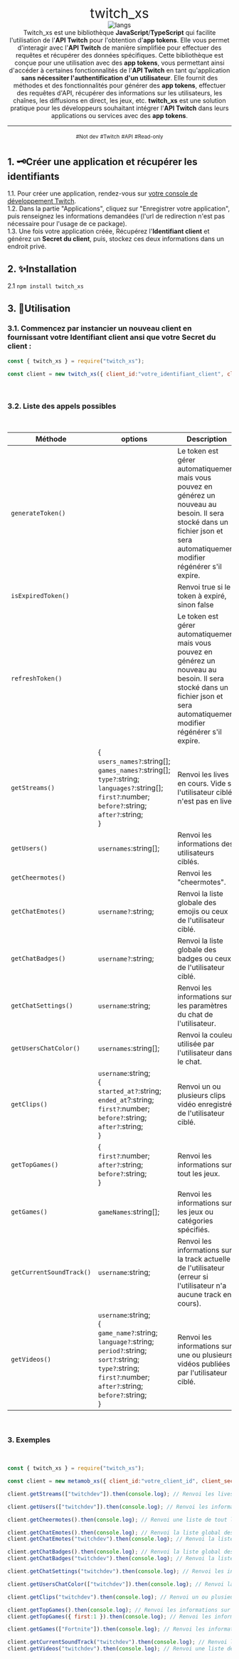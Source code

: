<div align=center>
<span style="font-size:30px;">twitch_xs</span><br>
<img alt="langs" src="https://github-readme-stats.vercel.app/api/top-langs/?username=Ix-xs&langs_count=5&custom_title=Languages&title_color=2986cc&text_color=2986cc&icon_color=2986cc&show_icons=true&theme=tokyonight&hide_border=true&border_radius=10">
<br>
Twitch_xs est une bibliothèque <b>JavaScript</b>/<b>TypeScript</b> qui facilite l'utilisation de l'<b>API Twitch</b> pour l'obtention d'<b>app tokens</b>. Elle vous permet d'interagir avec l'<b>API Twitch</b> de manière simplifiée pour effectuer des requêtes et récupérer des données spécifiques. Cette bibliothèque est conçue pour une utilisation avec des <b>app tokens</b>, vous permettant ainsi d'accéder à certaines fonctionnalités de l'<b>API Twitch</b> en tant qu'application <b>sans nécessiter l'authentification d'un utilisateur</b>. Elle fournit des méthodes et des fonctionnalités pour générer des <b>app tokens</b>, effectuer des requêtes d'API, récupérer des informations sur les utilisateurs, les chaînes, les diffusions en direct, les jeux, etc. <b>twitch_xs</b> est une solution pratique pour les développeurs souhaitant intégrer l'<b>API Twitch</b> dans leurs applications ou services avec des <b>app tokens</b>.

___
<sup>#Not dev</sup> <sup>#Twitch</sup> <sup>#API</sup> <sup>#Read-only<sup>
<br>
</div>

<h2>1. 🗝️Créer une application et récupérer les identifiants</h2>
1.1. Pour créer une application, rendez-vous sur <a href="https://dev.twitch.tv/console">votre console de développement Twitch</a>.<br>
1.2. Dans la partie "Applications", cliquez sur "Enregistrer votre application", puis renseignez les informations demandées (l'url de redirection n'est pas nécessaire pour l'usage de ce package).<br>
1.3. Une fois votre application créée, Récupérez l'<b>Identifiant client</b> et générez un <b>Secret du client</b>, puis, stockez ces deux informations dans un endroit privé.
<br>
<h2>2. ✨Installation</h2>

2.1 `npm install twitch_xs`
<br>
<h2>3. 👀Utilisation</h2>
<h3>3.1. Commencez par instancier un nouveau client en fournissant votre <b>Identifiant client</b> ansi que votre <b>Secret du client</b> :</h3>

```js
const { twitch_xs } = require("twitch_xs");

const client = new twitch_xs({ client_id:"votre_identifiant_client", client_secret:"votre_secret_du_client" });
```

<br>
<h3>3.2. Liste des appels possibles</h3>
<br>

Méthode | options | Description |
| --- | --- | --- |
| `generateToken()` | | Le token est gérer automatiquement mais vous pouvez en générez un nouveau au besoin. Il sera stocké dans un fichier json et sera automatiquement modifier régénérer s'il expire. |
| `isExpiredToken()` | | Renvoi true si le token à expiré, sinon false |
| `refreshToken()` | | Le token est gérer automatiquement mais vous pouvez en générez un nouveau au besoin. Il sera stocké dans un fichier json et sera automatiquement modifier régénérer s'il expire. |
| `getStreams()` | {<br>`users_names?`:string[];<br>`games_names?`:string[];<br>`type?`:string;<br>`languages?`:string[];<br>`first?`:number;<br>`before?`:string;<br>`after?`:string;<br>} | Renvoi les lives en cours. Vide si l'utilisateur ciblé n'est pas en live. |
| `getUsers()` | `usernames`:string[]; | Renvoi les informations des utilisateurs ciblés. |
| `getCheermotes()` | | Renvoi les "cheermotes". |
| `getChatEmotes()` | `username?`:string; | Renvoi la liste globale des emojis ou ceux de l'utilisateur ciblé. |
| `getChatBadges()` | `username?`:string; | Renvoi la liste globale des badges ou ceux de l'utilisateur ciblé. |
| `getChatSettings()` | `username`:string; | Renvoi les informations sur les paramètres du chat de l'utilisateur. |
| `getUsersChatColor()` | `usernames`:string[]; | Renvoi la couleur utilisée par l'utilisateur dans le chat. |
| `getClips()` | `username`:string;<br>{<br>`started_at?`:string;<br>`ended_at`?:string;<br>`first?`:number;<br>`before?`:string;<br>`after?`:string;<br>} | Renvoi un ou plusieurs clips vidéo enregistrés de l'utilisateur ciblé. |
| `getTopGames()` | {<br>`first?`:number;<br>`after?`:string;<br>`before?`:string;<br>} | Renvoi les informations sur tout les jeux. |
| `getGames()` | `gameNames`:string[]; | Renvoi les informations sur les jeux ou catégories spécifiés. |
| `getCurrentSoundTrack()` | `username`:string; | Renvoi les informations sur la track actuelle de l'utilisateur (erreur si l'utilisateur n'a aucune track en cours). |
| `getVideos()` | `username`:string;<br>{<br>`game_name?`:string;<br>`language?`:string;<br>`period?`:string;<br>`sort?`:string;<br>`type?`:string;<br>`first?`:number;<br>`after?`:string;<br>`before?`:string;<br>} | Renvoi les informations sur une ou plusieurs vidéos publiées par l'utilisateur ciblé. |

<br>
<h3>3. Exemples</h3>
<br>


```js
const { twitch_xs } = require("twitch_xs");

const client = new metamob_xs({ client_id:"votre_client_id", client_secret:"votre_secret_client" });

client.getStreams(["twitchdev"]).then(console.log); // Renvoi les lives des utilisateurs ciblé (vide si l'utilisateur ciblé n'est pas en live).

client.getUsers(["twitchdev"]).then(console.log); // Renvoi les informations sur les utilisateurs ciblés.

client.getCheermotes().then(console.log); // Renvoi une liste de tout les monstres.

client.getChatEmotes().then(console.log); // Renvoi la liste global des emojis.
client.getChatEmotes("twitchdev").then(console.log); // Renvoi la liste des emojis de l'utilisateur ciblé.

client.getChatBadges().then(console.log); // Renvoi la liste global des badges.
client.getChatBadges("twitchdev").then(console.log); // Renvoi la liste des badges de l'utilisateur ciblé.

client.getChatSettings("twitchdev").then(console.log); // Renvoi les informations sur les paramètres de chat de l'utilisateur ciblé.

client.getUsersChatColor(["twitchdev"]).then(console.log); // Renvoi la couleur utilisée dans le chat de chaque utilisateur ciblé.

client.getClips("twitchdev").then(console.log); // Renvoi un ou plusieurs clips vidéo enregistrés de l'utilisateur ciblé.

client.getTopGames().then(console.log); // Renvoi les informations sur tout les jeux.
client.getTopGames({ first:1 }).then(console.log); // Renvoi les information sur le top 1 des jeux.

client.getGames(["Fortnite"]).then(console.log); // Renvoi les informations sur les jeux ciblés.

client.getCurrentSoundTrack("twitchdev").then(console.log); // Renvoi les informations sur la track actuelle de l'utilisateur ciblé (erreur si aucune track).
client.getVideos("twitchdev").then(console.log); // Renvoi une liste des vidéos de l'utilisateur ciblé.
```